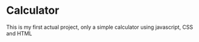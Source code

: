 # Calculator
This is my first actual project, only a simple calculator using javascript, CSS and HTML